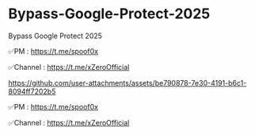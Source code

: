 # Bypass-Google-Protect-2025
Bypass Google Protect 2025


✅PM : https://t.me/spoof0x

✅Channel : https://t.me/xZeroOfficial


https://github.com/user-attachments/assets/be790878-7e30-4191-b6c1-8094ff7202b5

✅PM : https://t.me/spoof0x

✅Channel : https://t.me/xZeroOfficial
